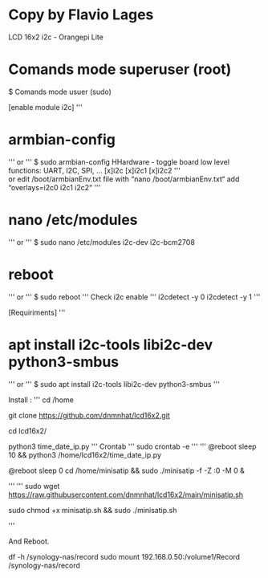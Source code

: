 # Copy by Flavio Lages

LCD 16x2 i2c - Orangepi Lite

# Comands mode superuser (root)
$ Comands mode usuer (sudo)

[enable module i2c]
'''
# armbian-config
'''
or
'''
$ sudo armbian-config 
    HHardware - toggle board low level functions: UART, I2C, SPI, …
    [x]i2c
    [x]i2c1
    [x]i2c2
'''    
or 
edit /boot/armbianEnv.txt file with “nano /boot/armbianEnv.txt“
add “overlays=i2c0 i2c1 i2c2“
'''
# nano /etc/modules 
'''
or 
'''
$ sudo nano /etc/modules 
    i2c-dev
    i2c-bcm2708

# reboot 
'''
or 
'''
$ sudo reboot
'''
Check i2c enable 
'''
i2cdetect -y 0
i2cdetect -y 1
'''

[Requiriments]
'''
# apt install i2c-tools libi2c-dev python3-smbus 
'''
or
'''
$ sudo apt install i2c-tools libi2c-dev python3-smbus
'''

Install :
'''
cd /home

git clone https://github.com/dnmnhat/lcd16x2.git

cd lcd16x2/

python3 time_date_ip.py
'''
Crontab
'''
sudo crontab -e
'''
'''
@reboot sleep 10 && python3 /home/lcd16x2/time_date_ip.py



@reboot sleep 0 cd /home/minisatip && sudo ./minisatip -f -Z :0 -M 0 &


'''
'''
sudo wget https://raw.githubusercontent.com/dnmnhat/lcd16x2/main/minisatip.sh

sudo chmod +x minisatip.sh && sudo ./minisatip.sh

'''

And Reboot.

df -h /synology-nas/record
 sudo mount 192.168.0.50:/volume1/Record /synology-nas/record 
